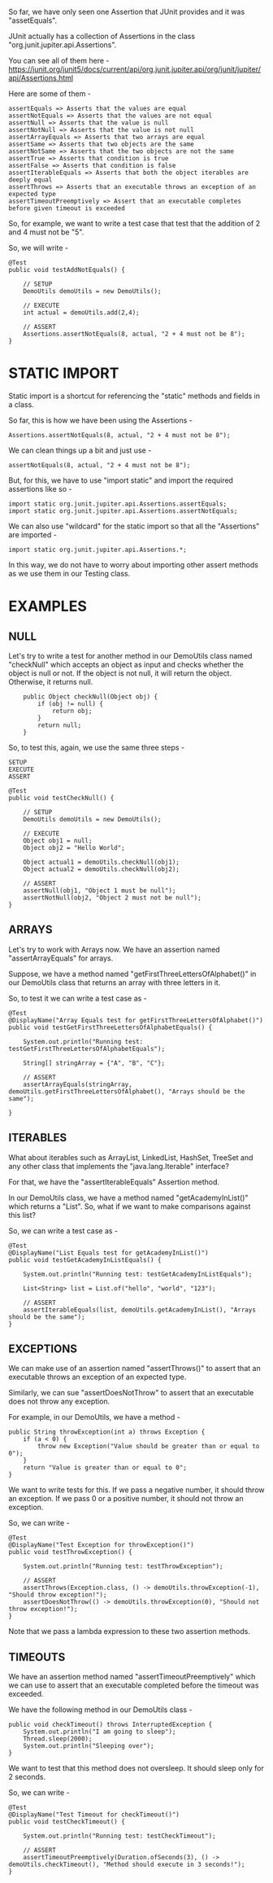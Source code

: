 So far, we have only seen one Assertion that JUnit provides and it was "assetEquals".

JUnit actually has a collection of Assertions in the class "org.junit.jupiter.api.Assertions".

You can see all of them here - https://junit.org/junit5/docs/current/api/org.junit.jupiter.api/org/junit/jupiter/api/Assertions.html

Here are some of them - 

    assertEquals => Asserts that the values are equal
    assertNotEquals => Asserts that the values are not equal
    assertNull => Asserts that the value is null
    assertNotNull => Asserts that the value is not null
    assertArrayEquals => Asserts that two arrays are equal
    assertSame => Asserts that two objects are the same
    assertNotSame => Asserts that the two objects are not the same
    assertTrue => Asserts that condition is true
    assertFalse => Asserts that condition is false
    assertIterableEquals => Asserts that both the object iterables are deeply equal
    assertThrows => Asserts that an executable throws an exception of an expected type
    assertTimeoutPreemptively => Assert that an executable completes before given timeout is exceeded

So, for example, we want to write a test case that test that the addition of 2 and 4 must not be "5".

So, we will write - 

    @Test
    public void testAddNotEquals() {

        // SETUP
        DemoUtils demoUtils = new DemoUtils();

        // EXECUTE
        int actual = demoUtils.add(2,4);

        // ASSERT
        Assertions.assertNotEquals(8, actual, "2 + 4 must not be 8");
    }

# STATIC IMPORT

Static import is a shortcut for referencing the "static" methods and fields in a class.

So far, this is how we have been using the Assertions - 

    Assertions.assertNotEquals(8, actual, "2 + 4 must not be 8");

We can clean things up a bit and just use - 

    assertNotEquals(8, actual, "2 + 4 must not be 8");

But, for this, we have to use "import static" and import the required assertions like so -

    import static org.junit.jupiter.api.Assertions.assertEquals;
    import static org.junit.jupiter.api.Assertions.assertNotEquals;

We can also use "wildcard" for the static import so that all the "Assertions" are imported - 

    import static org.junit.jupiter.api.Assertions.*;

In this way, we do not have to worry about importing other assert methods as we use them in our Testing class.

# EXAMPLES

## NULL

Let's try to write a test for another method in our DemoUtils class named "checkNull" which accepts an object as input and checks whether the object is null or not. If the object is not null, it will return the object. Otherwise, it returns null.

        public Object checkNull(Object obj) {
            if (obj != null) {
                return obj;
            }
            return null;
        }

So, to test this, again, we use the same three steps - 

    SETUP
    EXECUTE
    ASSERT

    @Test
    public void testCheckNull() {

        // SETUP
        DemoUtils demoUtils = new DemoUtils();

        // EXECUTE
        Object obj1 = null;
        Object obj2 = "Hello World";

        Object actual1 = demoUtils.checkNull(obj1);
        Object actual2 = demoUtils.checkNull(obj2);

        // ASSERT
        assertNull(obj1, "Object 1 must be null");
        assertNotNull(obj2, "Object 2 must not be null");
    }

## ARRAYS

Let's try to work with Arrays now. We have an assertion named "assertArrayEquals" for arrays.

Suppose, we have a method named "getFirstThreeLettersOfAlphabet()" in our DemoUtils class that returns an array with three letters in it.

So, to test it we can write a test case as - 

    @Test
    @DisplayName("Array Equals test for getFirstThreeLettersOfAlphabet()")
    public void testGetFirstThreeLettersOfAlphabetEquals() {

        System.out.println("Running test: testGetFirstThreeLettersOfAlphabetEquals");
        
        String[] stringArray = {"A", "B", "C"};
        
        // ASSERT
        assertArrayEquals(stringArray, demoUtils.getFirstThreeLettersOfAlphabet(), "Arrays should be the same");
        
    }

## ITERABLES

What about iterables such as ArrayList, LinkedList, HashSet, TreeSet and any other class that implements the "java.lang.Iterable" interface?

For that, we have the "assertIterableEquals" Assertion method.

In our DemoUtils class, we have a method named "getAcademyInList()" which returns a "List". So, what if we want to make comparisons against this list?

So, we can write a test case as -

    @Test
    @DisplayName("List Equals test for getAcademyInList()")
    public void testGetAcademyInListEquals() {

        System.out.println("Running test: testGetAcademyInListEquals");

        List<String> list = List.of("hello", "world", "123");

        // ASSERT
        assertIterableEquals(list, demoUtils.getAcademyInList(), "Arrays should be the same");
    }

## EXCEPTIONS

We can make use of an assertion named "assertThrows()" to assert that an executable throws an exception of an expected type.

Similarly, we can sue "assertDoesNotThrow" to assert that an executable does not throw any exception.

For example, in our DemoUtils, we have a method -

    public String throwException(int a) throws Exception {
        if (a < 0) {
            throw new Exception("Value should be greater than or equal to 0");
        }
        return "Value is greater than or equal to 0";
    }

We want to write tests for this. If we pass a negative number, it should throw an exception. If we pass 0 or a positive number, it should not throw an exception.

So, we can write -

    @Test
    @DisplayName("Test Exception for throwException()")
    public void testThrowException() {

        System.out.println("Running test: testThrowException");

        // ASSERT
        assertThrows(Exception.class, () -> demoUtils.throwException(-1), "Should throw exception!");
        assertDoesNotThrow(() -> demoUtils.throwException(0), "Should not throw exception!");
    }

Note that we pass a lambda expression to these two assertion methods.

## TIMEOUTS

We have an assertion method named "assertTimeoutPreemptively" which we can use to assert that an executable completed before the timeout was exceeded.

We have the following method in our DemoUtils class -

    public void checkTimeout() throws InterruptedException {
        System.out.println("I am going to sleep");
        Thread.sleep(2000);
        System.out.println("Sleeping over");
    }

We want to test that this method does not oversleep. It should sleep only for 2 seconds.

So, we can write - 

    @Test
    @DisplayName("Test Timeout for checkTimeout()")
    public void testCheckTimeout() {

        System.out.println("Running test: testCheckTimeout");

        // ASSERT
        assertTimeoutPreemptively(Duration.ofSeconds(3), () -> demoUtils.checkTimeout(), "Method should execute in 3 seconds!");
    }